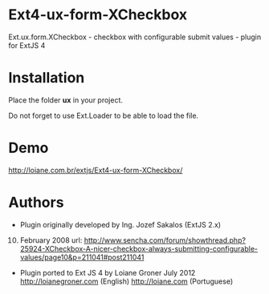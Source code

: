 Ext4-ux-form-XCheckbox
======================

Ext.ux.form.XCheckbox - checkbox with configurable submit values - plugin for ExtJS 4

# Installation

Place the folder **ux** in your project.

Do not forget to use Ext.Loader to be able to load the file.

# Demo

http://loiane.com.br/extjs/Ext4-ux-form-XCheckbox/

# Authors

* Plugin originally developed by Ing. Jozef Sakalos (ExtJS 2.x)
10. February 2008
url: http://www.sencha.com/forum/showthread.php?25924-XCheckbox-A-nicer-checkbox-always-submitting-configurable-values/page10&p=211041#post211041

* Plugin ported to Ext JS 4 by Loiane Groner
July 2012
http://loianegroner.com (English)
http://loiane.com (Portuguese)

